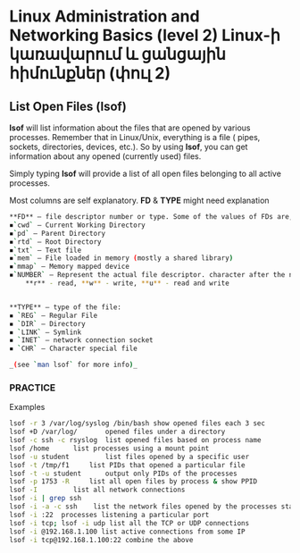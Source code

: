 # Linux Administration and Networking Basics (level 2) Linux-ի կառավարում և ցանցային հիմունքներ (փուլ 2)



##  List Open Files (lsof)


**lsof** will list information about the files that are opened by various processes. 
Remember that in Linux/Unix, everything is a file ( pipes, sockets, directories, devices, etc.). 
So by using **lsof**, you can get information about any opened (currently used) files.


Simply typing **lsof** will provide a list of all open files belonging to all active processes. 

Most columns are self explanatory.
**FD** & **TYPE** might need explanation
```bash
**FD** – file descriptor number or type. Some of the values of FDs are,
◾`cwd` – Current Working Directory
◾`pd` – Parent Directory
◾`rtd` – Root Directory
◾`txt` – Text file
◾`mem` – File loaded in memory (mostly a shared library)
◾`mmap` – Memory mapped device
◾`NUMBER` – Represent the actual file descriptor. character after the number represents the mode in which the file is opened
	**r** - read, **w** - write, **u** - read and write


**TYPE** – type of the file:
◾ `REG` – Regular File
◾ `DIR` – Directory
◾ `LINK` – Symlink
◾ `INET` – network connection socket
◾ `CHR` – Character special file

_(see `man lsof` for more info)_
```

### PRACTICE

Examples
```bash
lsof -r 3 /var/log/syslog /bin/bash show opened files each 3 sec 
lsof +D /var/log/		opened files under a directory
lsof -c ssh -c rsyslog	list opened files based on process name
lsof /home 	    list processes using a mount point
lsof -u student 		list files opened by a specific user 
lsof -t /tmp/f1		list PIDs that opened a particular file
lsof -t -u student		output only PIDs of the processes
lsof -p 1753 -R		list all open files by process & show PPID
lsof -I			list all network connections 
lsof -i | grep ssh 
lsof -i -a -c ssh  	 list the network files opened by the processes starting with ssh
lsof -i :22	 processes listening a particular port
lsof -i tcp; lsof -i udp list all the TCP or UDP connections 
lsof -i @192.168.1.100 list active connections from some IP 
lsof -i tcp@192.168.1.100:22 combine the above
```

